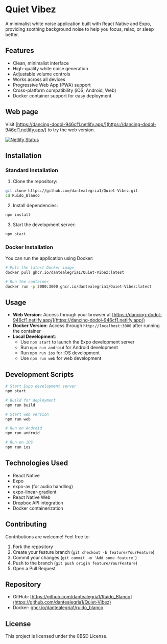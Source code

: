# Quiet Vibez
A minimalist white noise application built with React Native and Expo, providing soothing background noise to help you focus, relax, or sleep better. 

## Features

- Clean, minimalist interface
- High-quality white noise generation
- Adjustable volume controls
- Works across all devices
- Progressive Web App (PWA) support
- Cross-platform compatibility (iOS, Android, Web)
- Docker container support for easy deployment

## Web page

Visit [https://dancing-dodol-946cf1.netlify.app/](https://dancing-dodol-946cf1.netlify.app/) to try the web version.

[![Netlify Status](https://api.netlify.com/api/v1/badges/27f86834-fd0d-4901-a1f6-7c34cc22c451/deploy-status)](https://app.netlify.com/sites/dancing-dodol-946cf1/deploys)


## Installation

### Standard Installation

1. Clone the repository:
```bash
git clone https://github.com/dantealegria1/Quiet-Vibez.git
cd Ruido_Blanco
```

2. Install dependencies:
```bash
npm install
```

3. Start the development server:
```bash
npm start
```

### Docker Installation

You can run the application using Docker:
```bash
# Pull the latest Docker image
docker pull ghcr.io/dantealegria1/Quiet-Vibez:latest

# Run the container
docker run -p 3000:3000 ghcr.io/dantealegria1/Quiet-Vibez:latest
```
## Usage

- **Web Version**: Access through your browser at [https://dancing-dodol-946cf1.netlify.app/](https://dancing-dodol-946cf1.netlify.app/)
- **Docker Version**: Access through `http://localhost:3000` after running the container
- **Local Development**: 
  - Use `npm start` to launch the Expo development server
  - Run `npm run android` for Android development
  - Run `npm run ios` for iOS development
  - Use `npm run web` for web development

## Development Scripts

```bash
# Start Expo development server
npm start

# Build for deployment
npm run build

# Start web version
npm run web

# Run on Android
npm run android

# Run on iOS
npm run ios
```

## Technologies Used

- React Native
- Expo
- expo-av (for audio handling)
- expo-linear-gradient
- React Native Web
- Dropbox API integration
- Docker containerization

## Contributing

Contributions are welcome! Feel free to:

1. Fork the repository
2. Create your feature branch (`git checkout -b feature/YourFeature`)
3. Commit your changes (`git commit -m 'Add some feature'`)
4. Push to the branch (`git push origin feature/YourFeature`)
5. Open a Pull Request

## Repository

- GitHub: [https://github.com/dantealegria1/Ruido_Blanco](https://github.com/dantealegria1/Quiet-Vibez)
- Docker: [ghcr.io/dantealegria1/ruido_blanco](ghcr.io/dantealegria1/Quiet-Vibez)

## License

This project is licensed under the 0BSD License.
